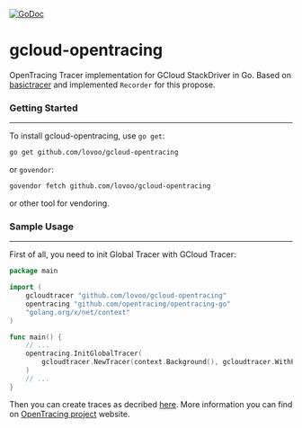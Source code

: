 [![GoDoc](https://godoc.org/github.com/lovoo/gcloud-opentracing?status.svg)](http://godoc.org/github.com/lovoo/gcloud-opentracing)
# gcloud-opentracing
 OpenTracing Tracer implementation for GCloud StackDriver in Go. Based on [basictracer](https://github.com/opentracing/basictracer-go) and implemented `Recorder` for this propose.
 
### Getting Started
-------------------
To install gcloud-opentracing, use `go get`:

```bash
go get github.com/lovoo/gcloud-opentracing
```
or `govendor`:

```bash
govendor fetch github.com/lovoo/gcloud-opentracing
```
or other tool for vendoring.

### Sample Usage
-------------------
First of all, you need to init Global Tracer with GCloud Tracer:
```go
package main

import (
    gcloudtracer "github.com/lovoo/gcloud-opentracing"
    opentracing "github.com/opentracing/opentracing-go"
    "golang.org/x/net/context"
)

func main() {
    // ...
    opentracing.InitGlobalTracer(
        gcloudtracer.NewTracer(context.Background(), gcloudtracer.WithProject("project-id"))
    )
    // ...
}
```

Then you can create traces as decribed [here](https://github.com/opentracing/opentracing-go). More information you can find on [OpenTracing project](http://opentracing.io) website.
